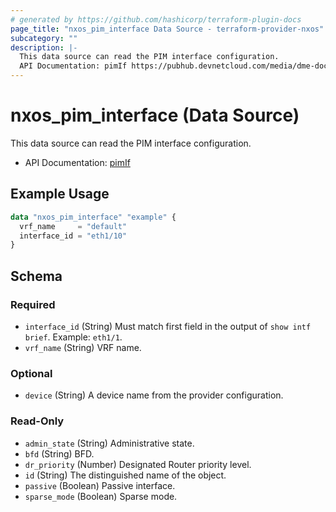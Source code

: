 ```yaml
---
# generated by https://github.com/hashicorp/terraform-plugin-docs
page_title: "nxos_pim_interface Data Source - terraform-provider-nxos"
subcategory: ""
description: |-
  This data source can read the PIM interface configuration.
  API Documentation: pimIf https://pubhub.devnetcloud.com/media/dme-docs-10-2-2/docs/Layer%203/pim:If/
---
```


# nxos_pim_interface (Data Source)

This data source can read the PIM interface configuration.

- API Documentation: [pimIf](https://pubhub.devnetcloud.com/media/dme-docs-10-2-2/docs/Layer%203/pim:If/)

## Example Usage

```terraform
data "nxos_pim_interface" "example" {
  vrf_name     = "default"
  interface_id = "eth1/10"
}
```

<!-- schema generated by tfplugindocs -->
## Schema

### Required

- `interface_id` (String) Must match first field in the output of `show intf brief`. Example: `eth1/1`.
- `vrf_name` (String) VRF name.

### Optional

- `device` (String) A device name from the provider configuration.

### Read-Only

- `admin_state` (String) Administrative state.
- `bfd` (String) BFD.
- `dr_priority` (Number) Designated Router priority level.
- `id` (String) The distinguished name of the object.
- `passive` (Boolean) Passive interface.
- `sparse_mode` (Boolean) Sparse mode.


